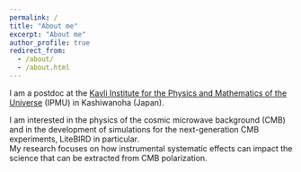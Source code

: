 ```yaml
---
permalink: /
title: "About me"
excerpt: "About me"
author_profile: true
redirect_from: 
  - /about/
  - /about.html
---
```


I am a postdoc at the <a href="https://www.ipmu.jp/">Kavli Institute for the Physics and Mathematics of the Universe</a> (IPMU) in Kashiwanoha (Japan).

I am interested in the physics of the cosmic microwave background (CMB) and in the development of simulations for the next-generation CMB experiments, LiteBIRD in particular.<br>
My research focuses on how instrumental systematic effects can impact the science that can be extracted from CMB polarization.
